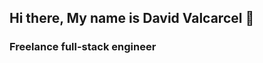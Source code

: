 ## Hi there, My name is David Valcarcel 👋
### Freelance full-stack engineer 
<!--
### ![https://github.com/Ds2v](./java.png)
 Icono de Pixel perfect 
<!-- Icono de Prashu Rapol 

### ![https://github.com/Ds2v](./image_mail.png)
-->




<!--
**Ds2v/Ds2v** is a ✨ _special_ ✨ repository because its `README.md` (this file) appears on your GitHub profile.

Here are some ideas to get you started:

- 🔭 I’m currently working on ...
- 🌱 I’m currently learning ...
- 👯 I’m looking to collaborate on ...
- 🤔 I’m looking for help with ...
- 💬 Ask me about ...
- 📫 How to reach me: ...
- 😄 Pronouns: ...
- ⚡ Fun fact: ...
-->
